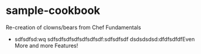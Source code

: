 # sample-cookbook

Re-creation of clowns/bears from Chef Fundamentals

- sdfsdfsd:wq
sdfsdfsdfsdfsdfsdfsdf:sdfsdfsdf dsdsdsdsd:dfdfsdfdfEven More and more Features!
